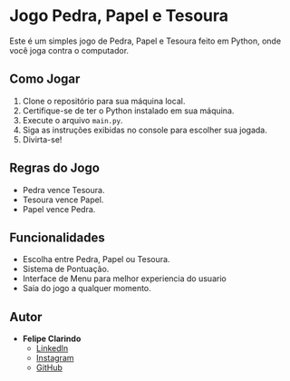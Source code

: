 # Jogo Pedra, Papel e Tesoura

Este é um simples jogo de Pedra, Papel e Tesoura feito em Python, onde você joga contra o computador.

## Como Jogar

1. Clone o repositório para sua máquina local.
2. Certifique-se de ter o Python instalado em sua máquina.
3. Execute o arquivo `main.py`.
4. Siga as instruções exibidas no console para escolher sua jogada.
5. Divirta-se!

## Regras do Jogo

- Pedra vence Tesoura.
- Tesoura vence Papel.
- Papel vence Pedra.

## Funcionalidades

- Escolha entre Pedra, Papel ou Tesoura.
- Sistema de Pontuação.
- Interface de Menu para melhor experiencia do usuario
- Saia do jogo a qualquer momento.

## Autor

- **Felipe Clarindo**
  - [LinkedIn](https://www.linkedin.com/in/felipe-clarindo-934578289/)
  - [Instagram](https://www.instagram.com/lipethegoat)
  - [GitHub](https://github.com/felipeclarindo)
